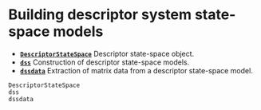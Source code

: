 # Building descriptor system state-space models

* **[`DescriptorStateSpace`](@ref)**  Descriptor state-space object.
* **[`dss`](@ref)**  Construction of descriptor state-space models.
* **[`dssdata`](@ref)**   Extraction of matrix data from a descriptor state-space model.

```@docs
DescriptorStateSpace
dss
dssdata
```
